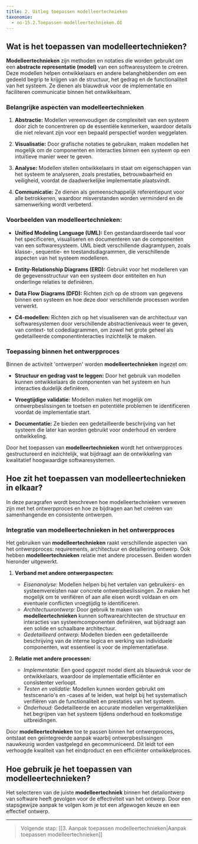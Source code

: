 ```yaml
---
title: 2. Uitleg toepassen modelleertechnieken 
taxonomie:
  - oo-15.2.Toepassen-modelleertechnieken.OI
---
```


## Wat is het toepassen van modelleertechnieken?
**Modelleertechnieken** zijn methoden en notaties die worden gebruikt om een **abstracte representatie (model)** van een softwaresysteem te creëren. Deze modellen helpen ontwikkelaars en andere belanghebbenden om een gedeeld begrip te krijgen van de structuur, het gedrag en de functionaliteit van het systeem. Ze dienen als blauwdruk voor de implementatie en faciliteren communicatie binnen het ontwikkelteam.

### Belangrijke aspecten van modelleertechnieken
1. **Abstractie:** Modellen vereenvoudigen de complexiteit van een systeem door zich te concentreren op de essentiële kenmerken, waardoor details die niet relevant zijn voor een bepaald perspectief worden weggelaten.

2. **Visualisatie:** Door grafische notaties te gebruiken, maken modellen het mogelijk om de componenten en interacties binnen een systeem op een intuïtieve manier weer te geven.

3. **Analyse:** Modellen stellen ontwikkelaars in staat om eigenschappen van het systeem te analyseren, zoals prestaties, betrouwbaarheid en veiligheid, voordat de daadwerkelijke implementatie plaatsvindt.

4. **Communicatie:** Ze dienen als gemeenschappelijk referentiepunt voor alle betrokkenen, waardoor misverstanden worden verminderd en de samenwerking wordt verbeterd.

### Voorbeelden van modelleertechnieken:
- **Unified Modeling Language (UML):** Een gestandaardiseerde taal voor het specificeren, visualiseren en documenteren van de componenten van een softwaresysteem. UML biedt verschillende diagramtypen, zoals klasse-, sequentie- en toestandsdiagrammen, die verschillende aspecten van het systeem modelleren.

- **Entity-Relationship Diagrams (ERD):** Gebruikt voor het modelleren van de gegevensstructuur van een systeem door entiteiten en hun onderlinge relaties te definiëren.

- **Data Flow Diagrams (DFD):** Richten zich op de stroom van gegevens binnen een systeem en hoe deze door verschillende processen worden verwerkt.

- **C4-modellen:** Richten zich op het visualiseren van de architectuur van softwaresystemen door verschillende abstractieniveaus weer te geven, van context- tot codediagrammen, om zowel het grote geheel als gedetailleerde componentinteracties inzichtelijk te maken.

### Toepassing binnen het ontwerpproces
Binnen de activiteit 'ontwerpen' worden **modelleertechnieken** ingezet om:
- **Structuur en gedrag vast te leggen:** Door het gebruik van modellen kunnen ontwikkelaars de componenten van het systeem en hun interacties duidelijk definiëren.

- **Vroegtijdige validatie:** Modellen maken het mogelijk om ontwerpbeslissingen te toetsen en potentiële problemen te identificeren voordat de implementatie start.

- **Documentatie:** Ze bieden een gedetailleerde beschrijving van het systeem die later kan worden gebruikt voor onderhoud en verdere ontwikkeling.  

Door het toepassen van **modelleertechnieken** wordt het ontwerpproces gestructureerd en inzichtelijk, wat bijdraagt aan de ontwikkeling van kwalitatief hoogwaardige softwaresystemen.

## Hoe zit het toepassen van modelleertechnieken in elkaar?
In deze paragrafen wordt beschreven hoe modelleertechnieken verweven zijn met het ontwerpproces en hoe ze bijdragen aan het creëren van samenhangende en consistente ontwerpen.

### Integratie van modelleertechnieken in het ontwerpproces
Het gebruiken van **modelleertechnieken** raakt verschillende aspecten van het ontwerpproces: requirements, architectuur en detaillering ontwerp. Ook hebben **modelleertechnieken** relatie met andere processen. Beiden worden hieronder uitgewerkt.

1. **Verband met andere ontwerpaspecten:**
   - *Eisenanalyse:* Modellen helpen bij het vertalen van gebruikers- en systeemvereisten naar concrete ontwerpbeslissingen. Ze maken het mogelijk om te verifiëren of aan alle eisen wordt voldaan en om eventuele conflicten vroegtijdig te identificeren.  
   - *Architectuurontwerp:* Door gebruik te maken van **modelleertechnieken** kunnen softwarearchitecten de structuur en interacties van systeemcomponenten definiëren, wat bijdraagt aan een solide en schaalbare architectuur.
   - *Gedetailleerd ontwerp:* Modellen bieden een gedetailleerde beschrijving van de interne logica en werking van individuele componenten, wat essentieel is voor de implementatiefase.

2. **Relatie met andere processen:**
   - *Implementatie:* Een goed opgezet model dient als blauwdruk voor de ontwikkelaars, waardoor de implementatie efficiënter en consistenter verloopt.
   - *Testen en validatie:* Modellen kunnen worden gebruikt om testscenario's en -cases af te leiden, wat helpt bij het systematisch verifiëren van de functionaliteit en prestaties van het systeem.
   - *Onderhoud:* Gedetailleerde en accurate modellen vergemakkelijken het begrijpen van het systeem tijdens onderhoud en toekomstige uitbreidingen.

Door **modelleertechnieken** toe te passen binnen het ontwerpproces, ontstaat een geïntegreerde aanpak waarbij ontwerpbeslissingen nauwkeurig worden vastgelegd en gecommuniceerd. Dit leidt tot een verhoogde kwaliteit van het eindproduct en een efficiënter ontwikkelproces.

## Hoe gebruik je het toepassen van modelleertechnieken?
Het selecteren van de juiste **modelleertechniek** binnen het detailontwerp van software heeft gevolgen voor de effectiviteit van het ontwerp. Door een stapsgewijze aanpak te volgen kom je tot een afgewogen keuze en een effectief ontwerp.

---

> Volgende stap: [[3. Aanpak toepassen modelleertechnieken|Aanpak toepassen modelleertechnieken]]